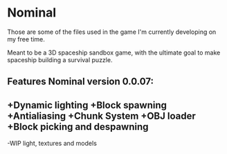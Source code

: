 # Nominal

Those are some of the files used in the game I'm currently developing on my free time.

Meant to be a 3D spaceship sandbox game, with the ultimate goal to make spaceship building a survival puzzle.

Features Nominal version 0.0.07:
----------------------------------------------------------
+Dynamic lighting
+Block spawning
+Antialiasing
+Chunk System
+OBJ loader
+Block picking and despawning
----------------------------------------------------------
-WIP light, textures and models
